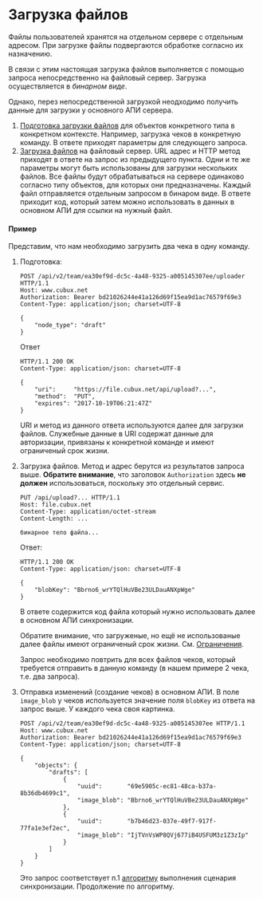 Загрузка файлов
===============

Файлы пользователей хранятся на отдельном сервере с отдельным адресом.
При загрузке файлы подвергаются обработке согласно их назначению.

В связи с этим настоящая загрузка файлов выполняется с помощью запроса
непосредственно на файловый сервер. Загрузка осуществляется в _бинарном
виде_.

Однако, перез непосредственной загрузкой неодходимо получить данные для
загрузки у основного АПИ сервера.

1.  [Подготовка загрузки файлов](api/uploader.md) для объектов
    конкретного типа в конкретном контексте. Например, загрузка чеков
    в конкретную команду. В ответе приходят параметры для следующего
    запроса.
2.  [Загрузка файлов](upload.md) на файловый сервер. URL адрес и HTTP
    метод приходят в ответе на запрос из предыдущего пункта. Одни и те
    же параметры могут быть использованы для загрузки нескольких файлов.
    Все файлы будут обрабатываться на сервере одинаково согласно типу
    объектов, для которых они предназначены.
    Каждый файл отправляется отдельным запросом в бинаром виде. В ответе
    приходит код, который затем можно использовать в данных в основном
    АПИ для ссылки на нужный файл.

#### Пример

Представим, что нам необходимо загрузить два чека в одну команду.

1.  Подготовка:

        POST /api/v2/team/ea30ef9d-dc5c-4a48-9325-a005145307ee/uploader HTTP/1.1
        Host: www.cubux.net
        Authorization: Bearer bd21026244e41a126d69f15ea9d1ac76579f69e3
        Content-Type: application/json; charset=UTF-8

        {
            "node_type": "draft"
        }

    Ответ

        HTTP/1.1 200 OK
        Content-Type: application/json: charset=UTF-8

        {
            "uri":     "https://file.cubux.net/api/upload?...",
            "method":  "PUT",
            "expires": "2017-10-19T06:21:47Z"
        }

    URI и метод из данного ответа используются далее для загрузки
    файлов. Служебные данные в URI содержат данные для авторизации,
    привязаны к конкретной команде и имеют ограниченый срок жизни.

2.  Загрузка файлов. Метод и адрес берутся из результатов запроса выше.
    **Обратите внимание**, что заголовок `Authorization` здесь
    **не должен** использоваться, поскольку это отдельный сервис.

        PUT /api/upload?... HTTP/1.1
        Host: file.cubux.net
        Content-Type: application/octet-stream
        Content-Length: ...

        бинарное тело файла...

    Ответ:

        HTTP/1.1 200 OK
        Content-Type: application/json: charset=UTF-8

        {
            "blobKey": "Bbrno6_wrYTQlHuVBe23ULDauANXpWge"
        }

    В ответе содержится код файла который нужно использовать далее в
    основном АПИ синхронизации.

    Обратите внимание, что загруженые, но ещё не использованые далее
    файлы имеют ограниченый срок жизни. См. [Ограничения][limitations].

    Запрос необходимо повтрить для всех файлов чеков, который требуется
    отправить в данную команду (в нашем примере 2 чека, т.е. два
    запроса).

3.  Отправка изменений (создание чеков) в основном АПИ. В поле
    `image_blob` у чеков используется значение поля `blobKey` из ответа
    на запрос выше. У каждого чека своя картинка.

        POST /api/v2/team/ea30ef9d-dc5c-4a48-9325-a005145307ee HTTP/1.1
        Host: www.cubux.net
        Authorization: Bearer bd21026244e41a126d69f15ea9d1ac76579f69e3
        Content-Type: application/json; charset=UTF-8

        {
            "objects": {
                "drafts": [
                    {
                        "uuid":       "69e5905c-ec81-48ca-b37a-8b36db4699c1",
                        "image_blob": "Bbrno6_wrYTQlHuVBe23ULDauANXpWge"
                    },
                    {
                        "uuid":       "b7b46d23-037e-49f7-917f-77fa1e3ef2ec",
                        "image_blob": "IjTVnVsWP8QVj677iB4USFUM3z1Z3zIp"
                    }
                ]
            }
        }

    Это запрос соответствует п.1 [алгоритму][workflow] выполнения
    сценария синхронизации. Продолжение по алгоритму.


[limitations]: 20-limitations.md
[workflow]: 04-workflow.md
